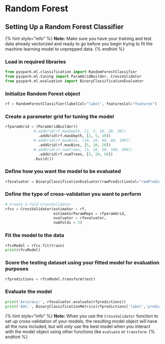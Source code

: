 # Random Forest

## Setting Up a Random Forest Classifier

{% hint style="info" %}
**Note:** Make sure you have your training and test data already vectorized and ready to go before you begin trying to fit the machine learning model to unprepped data.
{% endhint %}

### Load in required libraries

```python
from pyspark.ml.classification import RandomForestClassifier
from pyspark.ml.tuning import ParamGridBuilder, CrossValidator
from pyspark.ml.evaluation import BinaryClassificationEvaluator
```

### Initialize Random Forest object

```python
rf = RandomForestClassifier(labelCol="label", featuresCol="features")
```

### Create a parameter grid for tuning the model

```python
rfparamGrid = (ParamGridBuilder()
             #.addGrid(rf.maxDepth, [2, 5, 10, 20, 30])
               .addGrid(rf.maxDepth, [2, 5, 10])
             #.addGrid(rf.maxBins, [10, 20, 40, 80, 100])
               .addGrid(rf.maxBins, [5, 10, 20])
             #.addGrid(rf.numTrees, [5, 20, 50, 100, 500])
               .addGrid(rf.numTrees, [5, 20, 50])
             .build())
```

### Define how you want the model to be evaluated

```python
rfevaluator = BinaryClassificationEvaluator(rawPredictionCol="rawPrediction")
```

### Define the type of cross-validation you want to perform

```python
# Create 5-fold CrossValidator
rfcv = CrossValidator(estimator = rf,
                      estimatorParamMaps = rfparamGrid,
                      evaluator = rfevaluator,
                      numFolds = 5)
```

### Fit the model to the data

```python
rfcvModel = rfcv.fit(train)
print(rfcvModel)
```

### Score the testing dataset using your fitted model for evaluation purposes

```python
rfpredictions = rfcvModel.transform(test)
```

### Evaluate the model

```python
print('Accuracy:', rfevaluator.evaluate(rfpredictions))
print('AUC:', BinaryClassificationMetrics(rfpredictions['label','prediction'].rdd).areaUnderROC)
```

{% hint style="info" %}
**Note:** When you use the `CrossValidator` function to set up cross-validation of your models, the resulting model object will have all the runs included, but will only use the best model when you interact with the model object using other functions like `evaluate` or `transform`.
{% endhint %}

